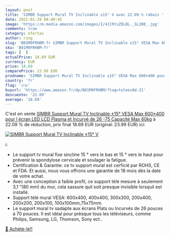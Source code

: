 ```yaml
---
layout: post
title: 'SIMBR Support Mural TV Inclinable ±15° V avec 22.09 % rabais '
date: 2021-01-29 08:40:45
image: 'https://m.media-amazon.com/images/I/41lRtsZDLBL._SL200_.jpg'
comments: true
category: ofertas
author: ring
slug: 'B01M9FRHBM-fr SIMBR Support Mural TV Inclinable ±15° VESA Max 600×400...'
sku: 'B01M9FRHBM-fr'
tags: [  ]
actualPrice: 18.69 EUR
currency: EUR
price: 18.69
comparePrice: 23.99 EUR
prodname: 'SIMBR Support Mural TV Inclinable ±15° VESA Max 600×400 pour l écran LED  LCD  Plasma et Incurvé de 26  -75    Capacité Max 60kg'
country: 'fr'
flag: '🇫🇷'
buyurl: 'https://www.amazon.fr/dp/B01M9FRHBM/?tag=tolees0d-21'
descuento: '22.09'
average: '18.69'
---
```


C'est en vente [SIMBR Support Mural TV Inclinable ±15° VESA Max 600×400 pour l écran LED  LCD  Plasma et Incurvé de 26  -75    Capacité Max 60kg](https://www.amazon.fr/dp/B01M9FRHBM/?tag=tolees0d-21)  à  22.09 % de réduction, prix final  18.69 EUR (original: 23.99 EUR) ici:

[![SIMBR Support Mural TV Inclinable ±15° V](https://m.media-amazon.com/images/I/41lRtsZDLBL._SL200_.jpg)](https://www.amazon.fr/dp/B01M9FRHBM/?tag=tolees0d-21)

ℹ️:

- Le support tv mural fixe sincline 15 ° vers le bas et 15 ° vers le haut pour prévenir la spondylose cervicale et soulager la fatigue.
- Certification & Garantie: ce tv support mural est cerficié par ROHS, CE et FDA. Et aussi, nous vous offrons une garantie de 18 mois dès la date de votre achat.
- Avec une conception à faible profil, ce support télé mesure à seulement 3,1 "(80 mm) du mur, cela sassure quil soit presque invisible lorsquil est installé.
- Support télé mural VESA: 600x400, 400x400, 300x300, 200x400, 200x200, 200x100, 100x100mm,75x75mm.
- Le support mural tv sadapte aux écrans Plats ou Incurvés de 26 pouces à 70 pouces. Il est idéal pour prèsque tous les téléviseurs, comme Philips, Samsung, LG, Thomson, Sony ect..

[🛒 Achète-le!!](https://www.amazon.fr/dp/B01M9FRHBM/?tag=tolees0d-21)
